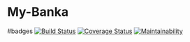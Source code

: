 # My-Banka

#badges
[![Build Status](https://travis-ci.com/chibytez/My-Banka.svg?branch=develop)](https://travis-ci.com/chibytez/My-Banka)
[![Coverage Status](https://coveralls.io/repos/github/chibytez/My-Banka/badge.svg?branch=develop)](https://coveralls.io/github/chibytez/My-Banka?branch=develop)
[![Maintainability](https://api.codeclimate.com/v1/badges/99cd45cbe8d224bf4cf5/maintainability)](https://codeclimate.com/github/chibytez/My-Banka/maintainability)
